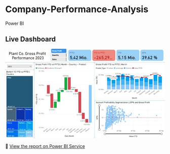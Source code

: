 # Company-Performance-Analysis
Power BI


## Live Dashboard
![Company Data Dashboard](dashboard.jpg)



🔗 [View the report on Power BI Service](https://app.powerbi.com/view?r=eyJrIjoiMjFlZjFhZTgtYTUyYi00ODAzLWIwMzctOGMzMTk5MWU5YTMxIiwidCI6IjA1MDRmNzIxLWQ0NTEtNDAyYi1iODg0LTM4MTQyODU1OWUzOSIsImMiOjh9&pageName=a3dbadc54af337fe9bbc)
